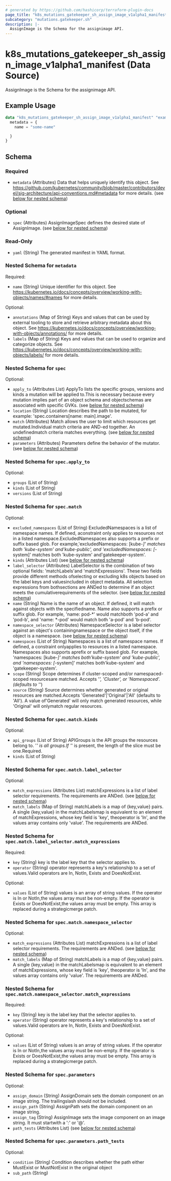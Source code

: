 ```yaml
---
# generated by https://github.com/hashicorp/terraform-plugin-docs
page_title: "k8s_mutations_gatekeeper_sh_assign_image_v1alpha1_manifest Data Source - terraform-provider-k8s"
subcategory: "mutations.gatekeeper.sh"
description: |-
  AssignImage is the Schema for the assignimage API.
---
```


# k8s_mutations_gatekeeper_sh_assign_image_v1alpha1_manifest (Data Source)

AssignImage is the Schema for the assignimage API.

## Example Usage

```terraform
data "k8s_mutations_gatekeeper_sh_assign_image_v1alpha1_manifest" "example" {
  metadata = {
    name = "some-name"

  }
}
```

<!-- schema generated by tfplugindocs -->
## Schema

### Required

- `metadata` (Attributes) Data that helps uniquely identify this object. See https://github.com/kubernetes/community/blob/master/contributors/devel/sig-architecture/api-conventions.md#metadata for more details. (see [below for nested schema](#nestedatt--metadata))

### Optional

- `spec` (Attributes) AssignImageSpec defines the desired state of AssignImage. (see [below for nested schema](#nestedatt--spec))

### Read-Only

- `yaml` (String) The generated manifest in YAML format.

<a id="nestedatt--metadata"></a>
### Nested Schema for `metadata`

Required:

- `name` (String) Unique identifier for this object. See https://kubernetes.io/docs/concepts/overview/working-with-objects/names/#names for more details.

Optional:

- `annotations` (Map of String) Keys and values that can be used by external tooling to store and retrieve arbitrary metadata about this object. See https://kubernetes.io/docs/concepts/overview/working-with-objects/annotations/ for more details.
- `labels` (Map of String) Keys and values that can be used to organize and categorize objects. See https://kubernetes.io/docs/concepts/overview/working-with-objects/labels/ for more details.


<a id="nestedatt--spec"></a>
### Nested Schema for `spec`

Optional:

- `apply_to` (Attributes List) ApplyTo lists the specific groups, versions and kinds a mutation will be applied to.This is necessary because every mutation implies part of an object schema and objectschemas are associated with specific GVKs. (see [below for nested schema](#nestedatt--spec--apply_to))
- `location` (String) Location describes the path to be mutated, for example: 'spec.containers[name: main].image'.
- `match` (Attributes) Match allows the user to limit which resources get mutated.Individual match criteria are AND-ed together. An undefinedmatch criteria matches everything. (see [below for nested schema](#nestedatt--spec--match))
- `parameters` (Attributes) Parameters define the behavior of the mutator. (see [below for nested schema](#nestedatt--spec--parameters))

<a id="nestedatt--spec--apply_to"></a>
### Nested Schema for `spec.apply_to`

Optional:

- `groups` (List of String)
- `kinds` (List of String)
- `versions` (List of String)


<a id="nestedatt--spec--match"></a>
### Nested Schema for `spec.match`

Optional:

- `excluded_namespaces` (List of String) ExcludedNamespaces is a list of namespace names. If defined, aconstraint only applies to resources not in a listed namespace.ExcludedNamespaces also supports a prefix or suffix based glob.  For example,'excludedNamespaces: [kube-*]' matches both 'kube-system' and'kube-public', and 'excludedNamespaces: [*-system]' matches both 'kube-system' and'gatekeeper-system'.
- `kinds` (Attributes List) (see [below for nested schema](#nestedatt--spec--match--kinds))
- `label_selector` (Attributes) LabelSelector is the combination of two optional fields: 'matchLabels'and 'matchExpressions'.  These two fields provide different methods ofselecting or excluding k8s objects based on the label keys and valuesincluded in object metadata.  All selection expressions from bothsections are ANDed to determine if an object meets the cumulativerequirements of the selector. (see [below for nested schema](#nestedatt--spec--match--label_selector))
- `name` (String) Name is the name of an object.  If defined, it will match against objects with the specifiedname.  Name also supports a prefix or suffix glob.  For example, 'name: pod-*' would matchboth 'pod-a' and 'pod-b', and 'name: *-pod' would match both 'a-pod' and 'b-pod'.
- `namespace_selector` (Attributes) NamespaceSelector is a label selector against an object's containingnamespace or the object itself, if the object is a namespace. (see [below for nested schema](#nestedatt--spec--match--namespace_selector))
- `namespaces` (List of String) Namespaces is a list of namespace names. If defined, a constraint onlyapplies to resources in a listed namespace.  Namespaces also supports aprefix or suffix based glob.  For example, 'namespaces: [kube-*]' matches both'kube-system' and 'kube-public', and 'namespaces: [*-system]' matches both'kube-system' and 'gatekeeper-system'.
- `scope` (String) Scope determines if cluster-scoped and/or namespaced-scoped resourcesare matched.  Accepts '*', 'Cluster', or 'Namespaced'. (defaults to '*')
- `source` (String) Source determines whether generated or original resources are matched.Accepts 'Generated'|'Original'|'All' (defaults to 'All'). A value of'Generated' will only match generated resources, while 'Original' will onlymatch regular resources.

<a id="nestedatt--spec--match--kinds"></a>
### Nested Schema for `spec.match.kinds`

Optional:

- `api_groups` (List of String) APIGroups is the API groups the resources belong to. '*' is all groups.If '*' is present, the length of the slice must be one.Required.
- `kinds` (List of String)


<a id="nestedatt--spec--match--label_selector"></a>
### Nested Schema for `spec.match.label_selector`

Optional:

- `match_expressions` (Attributes List) matchExpressions is a list of label selector requirements. The requirements are ANDed. (see [below for nested schema](#nestedatt--spec--match--label_selector--match_expressions))
- `match_labels` (Map of String) matchLabels is a map of {key,value} pairs. A single {key,value} in the matchLabelsmap is equivalent to an element of matchExpressions, whose key field is 'key', theoperator is 'In', and the values array contains only 'value'. The requirements are ANDed.

<a id="nestedatt--spec--match--label_selector--match_expressions"></a>
### Nested Schema for `spec.match.label_selector.match_expressions`

Required:

- `key` (String) key is the label key that the selector applies to.
- `operator` (String) operator represents a key's relationship to a set of values.Valid operators are In, NotIn, Exists and DoesNotExist.

Optional:

- `values` (List of String) values is an array of string values. If the operator is In or NotIn,the values array must be non-empty. If the operator is Exists or DoesNotExist,the values array must be empty. This array is replaced during a strategicmerge patch.



<a id="nestedatt--spec--match--namespace_selector"></a>
### Nested Schema for `spec.match.namespace_selector`

Optional:

- `match_expressions` (Attributes List) matchExpressions is a list of label selector requirements. The requirements are ANDed. (see [below for nested schema](#nestedatt--spec--match--namespace_selector--match_expressions))
- `match_labels` (Map of String) matchLabels is a map of {key,value} pairs. A single {key,value} in the matchLabelsmap is equivalent to an element of matchExpressions, whose key field is 'key', theoperator is 'In', and the values array contains only 'value'. The requirements are ANDed.

<a id="nestedatt--spec--match--namespace_selector--match_expressions"></a>
### Nested Schema for `spec.match.namespace_selector.match_expressions`

Required:

- `key` (String) key is the label key that the selector applies to.
- `operator` (String) operator represents a key's relationship to a set of values.Valid operators are In, NotIn, Exists and DoesNotExist.

Optional:

- `values` (List of String) values is an array of string values. If the operator is In or NotIn,the values array must be non-empty. If the operator is Exists or DoesNotExist,the values array must be empty. This array is replaced during a strategicmerge patch.




<a id="nestedatt--spec--parameters"></a>
### Nested Schema for `spec.parameters`

Optional:

- `assign_domain` (String) AssignDomain sets the domain component on an image string. The trailingslash should not be included.
- `assign_path` (String) AssignPath sets the domain component on an image string.
- `assign_tag` (String) AssignImage sets the image component on an image string. It must startwith a ':' or '@'.
- `path_tests` (Attributes List) (see [below for nested schema](#nestedatt--spec--parameters--path_tests))

<a id="nestedatt--spec--parameters--path_tests"></a>
### Nested Schema for `spec.parameters.path_tests`

Optional:

- `condition` (String) Condition describes whether the path either MustExist or MustNotExist in the original object
- `sub_path` (String)

